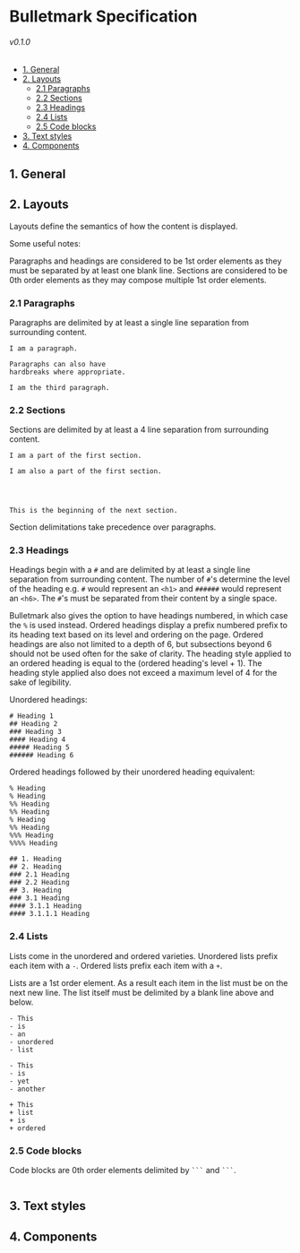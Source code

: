 # Bulletmark Specification

###### v0.1.0




- [1. General](#1-general)
- [2. Layouts](#2-layouts)
  - [2.1 Paragraphs](#21-paragraphs)
  - [2.2 Sections](#22-sections)
  - [2.3 Headings](#23-headings)
  - [2.4 Lists](#24-lists)
  - [2.5 Code blocks](#25-code-blocks)
- [3. Text styles](#3-text-styles)
- [4. Components](#4-components)




## 1. General




## 2. Layouts

Layouts define the semantics of how the content is displayed.

Some useful notes:

Paragraphs and headings are considered to be 1st order elements as they must be separated by at least one blank line. Sections are considered to be 0th order elements as they may compose multiple 1st order elements.


### 2.1 Paragraphs

Paragraphs are delimited by at least a single line separation from surrounding content.

```
I am a paragraph.

Paragraphs can also have
hardbreaks where appropriate.

I am the third paragraph.
```


### 2.2 Sections

Sections are delimited by at least a 4 line separation from surrounding content.

```
I am a part of the first section.

I am also a part of the first section.




This is the beginning of the next section.
```

Section delimitations take precedence over paragraphs.


### 2.3 Headings

Headings begin with a `#` and are delimited by at least a single line separation from surrounding content. The number of `#`'s determine the level of the heading e.g. `#` would represent an `<h1>` and `######` would represent an `<h6>`. The `#`'s must be separated from their content by a single space.

Bulletmark also gives the option to have headings numbered, in which case the `%` is used instead. Ordered headings display a prefix numbered prefix to its heading text based on its level and ordering on the page. Ordered headings are also not limited to a depth of 6, but subsections beyond 6 should not be used often for the sake of clarity. The heading style applied to an ordered heading is equal to the (ordered heading's level + 1). The heading style applied also does not exceed a maximum level of 4 for the sake of legibility.

Unordered headings:

```
# Heading 1
## Heading 2
### Heading 3
#### Heading 4
##### Heading 5
###### Heading 6
```

Ordered headings followed by their unordered heading equivalent:

```
% Heading
% Heading
%% Heading
%% Heading
% Heading
%% Heading
%%% Heading
%%%% Heading
```

```
## 1. Heading
## 2. Heading
### 2.1 Heading
### 2.2 Heading
## 3. Heading
### 3.1 Heading
#### 3.1.1 Heading
#### 3.1.1.1 Heading
```


### 2.4 Lists

Lists come in the unordered and ordered varieties. Unordered lists prefix each item with a `-`. Ordered lists prefix each item with a `+`.

Lists are a 1st order element. As a result each item in the list must be on the next new line. The list itself must be delimited by a blank line above and below.

```
- This
- is
- an
- unordered
- list

- This
- is
- yet
- another

+ This
+ list
+ is
+ ordered
```


### 2.5 Code blocks

Code blocks are 0th order elements delimited by `` ``` `` and `` ``` ``.

```

```




## 3. Text styles




## 4. Components

